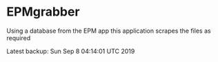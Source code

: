 # EPMgrabber
Using a database from the EPM app this application scrapes the files as required


Latest backup: Sun Sep 8 04:14:01 UTC 2019
